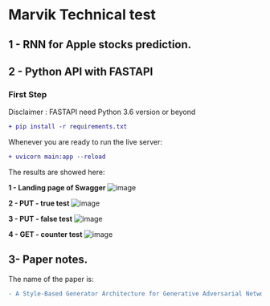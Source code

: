 # **Marvik Technical test**

## **1 - RNN for Apple stocks prediction.**


## **2 - Python API with FASTAPI**

### First Step
  
Disclaimer : FASTAPI need Python 3.6 version or beyond
 ```diff
 + pip install -r requirements.txt
```

Whenever you are ready to run the live server:
 ```diff
 + uvicorn main:app --reload
```
The results are showed here:

**1 - Landing page of Swagger**
![image](https://github.com/Naquiao/marvik-technical-test/blob/main/docs/Swagger-landing.png)

**2 - PUT - true test**
![image](https://github.com/Naquiao/marvik-technical-test/blob/main/docs/put-test-true.png)

**3 - PUT - false test**
![image](https://github.com/Naquiao/marvik-technical-test/blob/main/docs/put-test-false.png)

**4 - GET - counter test**
![image](https://github.com/Naquiao/marvik-technical-test/blob/main/docs/get-test-counter.png)


## **3- Paper notes.**

  The name of the paper is:
  
 ```diff
 - A Style-Based Generator Architecture for Generative Adversarial Networks
```
